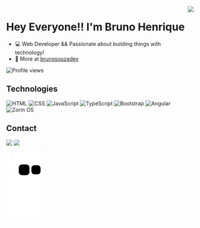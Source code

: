 <img height="590em" align="right" src="https://raw.githubusercontent.com/gist/brunohnsouza/7164df83594fa287ae6797714e7c0dba/raw/f86f3f9338c4f05c433d3f19ce46ff06cd96427c/githubCardV2.svg"/>

# Hey Everyone!! I'm Bruno Henrique

- 💻 Web Developer && Passionate about building things with technology! 
- 🚀 More at [brunosouzadev](https://brunosouzadev.netlify.app/)

<p align="left"> <img src="https://komarev.com/ghpvc/?username=brunohnsouza&color=yellow" alt="Profile views" /> </p>

## Technologies

![HTML](https://img.shields.io/badge/HTML5-E34F26?style=for-the-badge&logo=html5&logoColor=white)
![CSS](https://img.shields.io/badge/CSS3-1572B6?style=for-the-badge&logo=css3&logoColor=white)
![JavaScript](https://img.shields.io/badge/JavaScript-323330?style=for-the-badge&logo=javascript&logoColor=F7DF1E)
![TypeScript](https://img.shields.io/badge/TypeScript-007ACC?style=for-the-badge&logo=typescript&logoColor=white)
![Bootstrap](https://img.shields.io/badge/Bootstrap-563D7C?style=for-the-badge&logo=bootstrap&logoColor=white)
![Angular](https://img.shields.io/badge/Angular-DD0031?style=for-the-badge&logo=angular&logoColor=white)
![Zorin OS](https://img.shields.io/badge/Zorin%20OS-0CC1F3?style=for-the-badge&logo=zorin&logoColor=white)
 
## Contact

<div style="display: inline_block">
  <a href="mailto:brunohnsouzacontato@gmail.com" target="_blank"><img src="https://img.shields.io/badge/Gmail-D14836?style=for-the-badge&logo=gmail&logoColor=white" target="_blank"></a>
  <a href="https://www.linkedin.com/in/brunohnsouza" target="_blank"><img src="https://img.shields.io/badge/LinkedIn-0077B5?style=for-the-badge&logo=linkedin&logoColor=white" target="_blank"></a>
</div>

![Snake Commits](https://github.com/brunohnsouza/brunohnsouza/blob/output/github-contribution-grid-snake.svg)
